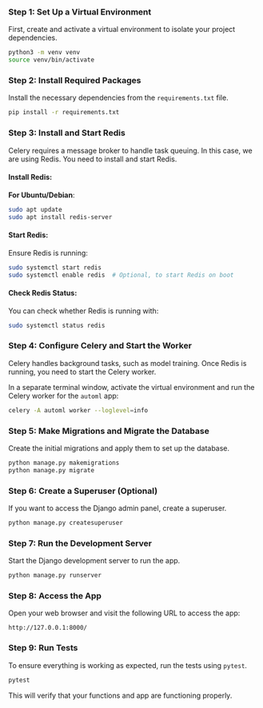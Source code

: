 ### Step 1: Set Up a Virtual Environment
First, create and activate a virtual environment to isolate your project dependencies.

```bash
python3 -m venv venv
source venv/bin/activate
```

### Step 2: Install Required Packages
Install the necessary dependencies from the `requirements.txt` file.

```bash
pip install -r requirements.txt
```

### Step 3: Install and Start Redis
Celery requires a message broker to handle task queuing. In this case, we are using Redis. You need to install and start Redis.

#### Install Redis:
**For Ubuntu/Debian**:
```bash
sudo apt update
sudo apt install redis-server
```

#### Start Redis:
Ensure Redis is running:

```bash
sudo systemctl start redis
sudo systemctl enable redis  # Optional, to start Redis on boot
```

#### Check Redis Status:
You can check whether Redis is running with:

```bash
sudo systemctl status redis
```

### Step 4: Configure Celery and Start the Worker
Celery handles background tasks, such as model training. Once Redis is running, you need to start the Celery worker.

In a separate terminal window, activate the virtual environment and run the Celery worker for the `automl` app:

```bash
celery -A automl worker --loglevel=info
```

### Step 5: Make Migrations and Migrate the Database
Create the initial migrations and apply them to set up the database.

```bash
python manage.py makemigrations
python manage.py migrate
```

### Step 6: Create a Superuser (Optional)
If you want to access the Django admin panel, create a superuser.

```bash
python manage.py createsuperuser
```

### Step 7: Run the Development Server
Start the Django development server to run the app.

```bash
python manage.py runserver
```

### Step 8: Access the App
Open your web browser and visit the following URL to access the app:

```
http://127.0.0.1:8000/
```

### Step 9: Run Tests
To ensure everything is working as expected, run the tests using `pytest`.

```bash
pytest
```

This will verify that your functions and app are functioning properly.
